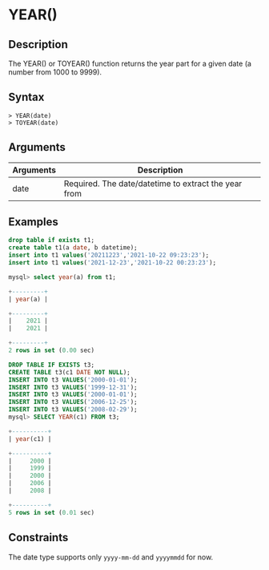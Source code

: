 # **YEAR()**

## **Description**

The YEAR() or TOYEAR() function returns the year part for a given date (a number from 1000 to 9999).

## **Syntax**

```
> YEAR(date)
> TOYEAR(date)
```

## **Arguments**

|  Arguments   | Description  |
|  ----  | ----  |
| date  | Required.  The date/datetime to extract the year from |

## **Examples**

```sql
drop table if exists t1;
create table t1(a date, b datetime);
insert into t1 values('20211223','2021-10-22 09:23:23');
insert into t1 values('2021-12-23','2021-10-22 00:23:23');

mysql> select year(a) from t1;

+---------+
| year(a) |

+---------+
|    2021 |
|    2021 |

+---------+
2 rows in set (0.00 sec)
```

```sql
DROP TABLE IF EXISTS t3;
CREATE TABLE t3(c1 DATE NOT NULL);
INSERT INTO t3 VALUES('2000-01-01');
INSERT INTO t3 VALUES('1999-12-31');
INSERT INTO t3 VALUES('2000-01-01');
INSERT INTO t3 VALUES('2006-12-25');
INSERT INTO t3 VALUES('2008-02-29');
mysql> SELECT YEAR(c1) FROM t3;

+----------+
| year(c1) |

+----------+
|     2000 |
|     1999 |
|     2000 |
|     2006 |
|     2008 |

+----------+
5 rows in set (0.01 sec)
```

## **Constraints**

The date type supports only `yyyy-mm-dd` and `yyyymmdd` for now.
